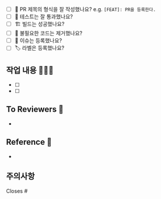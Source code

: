 - [ ] 🔀 PR 제목의 형식을 잘 작성했나요? e.g. `[FEAT]: PR을 등록한다.`
- [ ] 💯 테스트는 잘 통과했나요?
- [ ] 🏗️ 빌드는 성공했나요?
- [ ] 🧹 불필요한 코드는 제거했나요?
- [ ] 💭 이슈는 등록했나요?
- [ ] 🏷️ 라벨은 등록했나요?

## 작업 내용 👨🏻‍💻
<!-- 작업한 내용을 적고 완료했다면 []안에 x를 넣어주세요! -->
- [ ] 

- [ ] 
## To Reviewers 💬
<!-- 리뷰어(팀원)들이 중점적으로 봐야할 부분, 알고있어야 할 사항들을 적어주세요! -->
- 

## Reference 🔬 
<!-- 개발 중 참고한 레퍼런스, 팀원들도 읽어두면 좋은 글이 있다면 링크를 달아주세요! -->
- 

## 주의사항
Closes #
